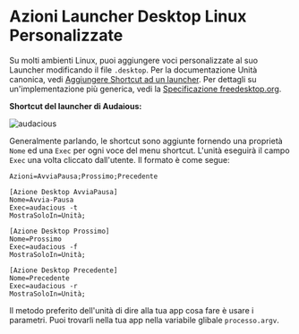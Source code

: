 # Azioni Launcher Desktop Linux Personalizzate

Su molti ambienti Linux, puoi aggiungere voci personalizzate al suo Launcher modificando il file `.desktop`. Per la documentazione Unità canonica, vedi [Aggiungere Shortcut ad un launcher](https://help.ubuntu.com/community/UnityLaunchersAndDesktopFiles#Adding_shortcuts_to_a_launcher). Per dettagli su un'implementazione più generica, vedi la [Specificazione freedesktop.org](https://specifications.freedesktop.org/desktop-entry-spec/1.1/ar01s11.html).

**Shortcut del launcher di Audaious:**

![audacious](https://help.ubuntu.com/community/UnityLaunchersAndDesktopFiles?action=AttachFile&do=get&target=shortcuts.png)

Generalmente parlando, le shortcut sono aggiunte fornendo una proprietà `Nome` ed una `Exec` per ogni voce del menu shortcut. L'unità eseguirà il campo `Exec` una volta cliccato dall'utente. Il formato è come segue:

```text
Azioni=AvviaPausa;Prossimo;Precedente

[Azione Desktop AvviaPausa]
Nome=Avvia-Pausa
Exec=audacious -t
MostraSoloIn=Unità;

[Azione Desktop Prossimo]
Nome=Prossimo
Exec=audacious -f
MostraSoloIn=Unità;

[Azione Desktop Precedente]
Nome=Precedente
Exec=audacious -r
MostraSoloIn=Unità;
```

Il metodo preferito dell'unità di dire alla tua app cosa fare è usare i parametri. Puoi trovarli nella tua app nella variabile glibale `processo.argv`.